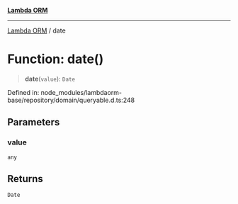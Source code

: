 [**Lambda ORM**](../README.md)

***

[Lambda ORM](../README.md) / date

# Function: date()

> **date**(`value`): `Date`

Defined in: node\_modules/lambdaorm-base/repository/domain/queryable.d.ts:248

## Parameters

### value

`any`

## Returns

`Date`
